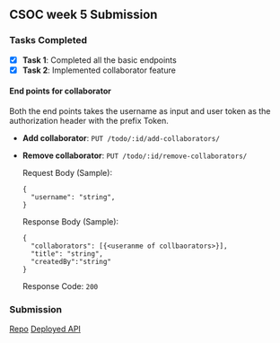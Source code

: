 ## CSOC week 5 Submission

### Tasks Completed

- [x] **Task 1**: Completed all the basic endpoints
- [x] **Task 2**: Implemented collaborator feature

#### End points for collaborator
Both the end points takes the username as input and user token as the authorization header with the prefix Token.

-  **Add collaborator**: `PUT /todo/:id/add-collaborators/` 
-  **Remove collaborator**: `PUT /todo/:id/remove-collaborators/` 
  
	Request Body (Sample):
	```
	{
	  "username": "string",
	}
	```
	Response Body (Sample):
	```
	{
	  "collaborators": [{<useranme of collbaorators>}],
	  "title": "string",
	  "createdBy":"string"
	}
	```
	Response Code: `200`

### Submission

[Repo](https://github.com/MohitSharma-21/CSOC-2021-task-5-Express-Apis/tree/mohit)
[Deployed API ](https://mohitsharma-21.github.io/tic-tac-toe/)
